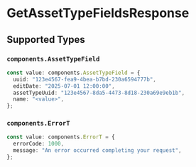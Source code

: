 # GetAssetTypeFieldsResponse


## Supported Types

### `components.AssetTypeField`

```typescript
const value: components.AssetTypeField = {
  uuid: "123e4567-fea9-4bea-b7bd-230a6594777b",
  editDate: "2025-07-01 12:00:00",
  assetTypeUuid: "123e4567-8da5-4473-8d18-230a69e9eb1b",
  name: "<value>",
};
```

### `components.ErrorT`

```typescript
const value: components.ErrorT = {
  errorCode: 1000,
  message: "An error occurred completing your request",
};
```

